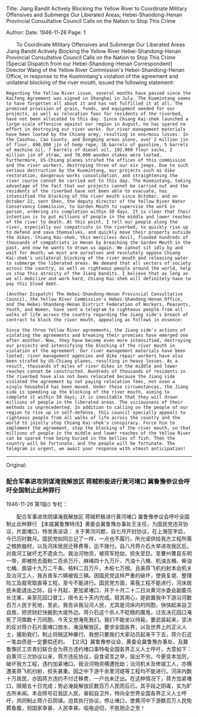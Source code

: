 Title: Jiang Bandit Actively Blocking the Yellow River to Coordinate Military Offensives and Submerge Our Liberated Areas; Hebei-Shandong-Henan Provincial Consultative Council Calls on the Nation to Stop This Crime

Author:
Date: 1946-11-26
Page: 1

　　To Coordinate Military Offensives and Submerge Our Liberated Areas
    Jiang Bandit Actively Blocking the Yellow River
    Hebei-Shandong-Henan Provincial Consultative Council Calls on the Nation to Stop This Crime
    [Special Dispatch from our Hebei-Shandong-Henan Correspondent] Director Wang of the Yellow River Commission's Hebei-Shandong-Henan Office, in response to the Kuomintang's violation of the agreement and unilateral blocking of the river mouth, issued the following statement:

    Regarding the Yellow River issue, several months have passed since the Kaifeng Agreement was signed in Shanghai in July. The Kuomintang seems to have forgotten all about it and has not fulfilled it at all. The promised provision of grain, funds, and equipment needed for our projects, as well as relocation fees for residents of the riverbed, have not been allocated to this day. Since Chiang Kai-shek launched a large-scale offensive against our region in August, he has spared no effort in destroying our river works. Our river management materials have been looted by the Chiang army, resulting in enormous losses. In the Caozhou, Cao County, and Dongming areas alone, over 2 million jin of flour, 490,000 jin of hemp rope, 18 barrels of gasoline, 5 barrels of machine oil, 7 barrels of diesel oil, 192,000 flour sacks, 2 million jin of straw, and 70,000 wooden stakes were looted. Furthermore, US-Chiang planes strafed the offices of this commission and the river workers, destroying three of our six jeeps. Due to such serious destruction by the Kuomintang, our projects such as dike restoration, dangerous works consolidation, and straightening the river course cannot be carried out to this day. The Kuomintang, taking advantage of the fact that our projects cannot be carried out and the residents of the riverbed have not been able to evacuate, has intensified the blocking of the river mouth since October, and on October 22, sent Shen, the deputy director of the Yellow River Water Conservancy Commission, to Garden Mouth to supervise the work in person, ordering its completion within 50 days. It is clear that their intention is to put millions of people in the middle and lower reaches of the river to death. At this point, I tell our people along the river, especially our compatriots in the riverbed, to quickly rise up to defend and save themselves, and quickly move their property outside the dikes. Chiang Kai-shek, this merciless devil, flooded hundreds of thousands of compatriots in Henan by breaching the Garden Mouth in the past, and now he wants to drown us again. We cannot sit idly by and wait for death; we must arm ourselves and resolutely oppose Chiang Kai-shek's unilateral blocking of the river mouth and releasing water to submerge the liberated areas. We demand that all sectors of society across the country, as well as righteous people around the world, help us stop this atrocity of the Jiang bandits. I believe that as long as we all mobilize and work hard, Chiang Kai-shek will definitely have to pay this blood debt.

    [Another Dispatch] The Hebei-Shandong-Henan Provincial Consultative Council, the Yellow River Commission's Hebei-Shandong-Henan Office, and the Hebei-Shandong-Henan District Federation of Workers, Peasants, Youth, and Women, have sent a telegram to righteous people from all walks of life across the country regarding the Jiang side's breach of contract to block the river mouth, appealing as follows in essence:

    Since the three Yellow River agreements, the Jiang side's actions of violating the agreements and breaking their promises have emerged one after another. Now, they have become even more intensified, destroying our projects and intensifying the blocking of the river mouth in violation of the agreement. Our river management materials have been looted; river management agencies and dike repair workers have also been strafed by US-Chiang planes, resulting in heavy losses. As a result, thousands of miles of river dikes in the middle and lower reaches cannot be constructed. Hundreds of thousands of residents in the riverbed have also not been relocated because the Jiang side violated the agreement by not paying relocation fees, not even a single household has been moved. Under these circumstances, the Jiang side is speeding up the blocking of the river mouth, aiming to complete it within 50 days; it is inevitable that they will drown millions of people in the liberated areas. The viciousness of their methods is unprecedented. In addition to calling on the people of our region to rise up in self-defense, this council specially appeals to righteous people from all walks of life across the country and the world to jointly stop Chiang Kai-shek's conspiracy. Force him to implement the agreement, stop the blocking of the river mouth, so that millions of people in the middle and lower reaches of the Yellow River can be spared from being buried in the bellies of fish. Then the country will be fortunate, and the people will be fortunate. The telegram is urgent, we await your response with utmost anticipation!



<hr /> 

Original: 


### 配合军事进攻阴谋淹我解放区  蒋贼积极进行黄河堵口  冀鲁豫参议会呼吁全国制止此种罪行

1946-11-26
第1版()
专栏：

　　配合军事进攻阴谋淹我解放区
    蒋贼积极进行黄河堵口
    冀鲁豫参议会呼吁全国制止此种罪行
    【本报冀鲁豫特讯】黄委会冀鲁豫办事处王主任，为国民党违背协议，片面堵口，特发表谈话：
    关于黄河问题，自七月开封协议，在上海签字后，今已历时数月。国民党如同忘记了一样，一点也不履行。所允诺供给我方工程所需之粮款器材，以及河床居民迁移费等，迄不拨付。自八月蒋介石大举进攻我区后，对我河工破坏尤不遗余力。我治河物资，被蒋军抢劫，损失至巨。至曹州曹县东明一带，即被抢去面粉二百余万斤，麻绳四十九万斤、汽油十八桶、机油五桶、柴油七桶、面袋十九万二千条、秸料二百万斤，木桩七万根。且美蒋飞机扫射本会机关及治河工人，我吉普车六辆被毁三辆。因国民党这样严重的破坏，使我复堤、整理险工及裁弯取直等工程，至今不能进行。国民党方面，乘我工程不能进行，河床居民未能退出之际，自十月起，更加紧堵口，并于十月二十二日派黄河水委会副委员长沈某，亲至花园口督工，限令五十天内完成。窥其用心，是欲置我中下游沿河数百万人民于死地，至此，我告诉我沿河人民，尤其是河床内的同胞，快快起来自卫自救，把资财赶快搬到大堤外边。蒋介石这个杀人不眨眼的魔鬼，过去决花园口淹死了河南数十万同胞，今天又想淹死我们。我们不能坐以待毙，要武装起来，坚决的反对蒋介石片面堵口放水，淹没解放区。要求全国各界，以及世界上的正义人士，援助我们，制止将贼这种暴行。我想只要我们大家动员起来干下去，蒋介石这一笔血债是一定要偿还的。
    【又讯】冀鲁豫参议会、黄委会冀鲁豫办事处，及冀鲁豫区工农青妇联合会为蒋方违约堵口事特电全国各界正义人士呼吁，大意如下：
    自黄河三次协议以来，蒋方违反协议，自食诺言之举，层出不穷。今更变本加厉，破坏我方工程，违约加紧堵口。我治河物资横遭抢劫；治河机关及修堤工人，亦横遭美蒋飞机扫射，损失甚重。因之中下游千余里河堤等工程均不能进行。河床内数十万居民，亦因蒋方违约不付迁移费，一户也未迁出。在这种情况下，蒋方加紧堵口，限期五十日完成；势必淹毙解放区数百万人民而后已。其手段之阴毒，实为旷古所未闻。本会除号召我区人民，奋起自卫外，特向全世界全国各界正义人士呼吁，共同制止蒋介石阴谋。迫其执行协议，停止堵口，使黄河中下游数百万人民免葬鱼腹，则国家幸甚、人民幸甚。临电迫切，不胜翘企之至！
